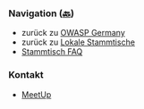 ### Navigation ([🔙](/www-chapter-germany/stammtische/#lokale-stammtische))

* zurück zu [OWASP Germany](/www-chapter-germany/)
* zurück zu [Lokale Stammtische](/www-chapter-germany/stammtische/#lokale-stammtische)
* [Stammtisch FAQ](/www-chapter-germany/stammtische/#stammtisch-faq)


### Kontakt

* [MeetUp](https://www.meetup.com/de-DE/OWASP_Muenchen_Stammtisch/)
